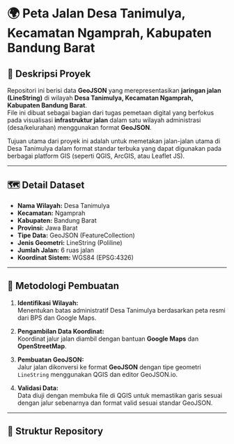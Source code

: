 # 🌍 Peta Jalan Desa Tanimulya, Kecamatan Ngamprah, Kabupaten Bandung Barat

## 📌 Deskripsi Proyek
Repositori ini berisi data **GeoJSON** yang merepresentasikan **jaringan jalan (LineString)** di wilayah **Desa Tanimulya, Kecamatan Ngamprah, Kabupaten Bandung Barat**.  
File ini dibuat sebagai bagian dari tugas pemetaan digital yang berfokus pada visualisasi **infrastruktur jalan** dalam satu wilayah administrasi (desa/kelurahan) menggunakan format **GeoJSON**.

Tujuan utama dari proyek ini adalah untuk memetakan jalan-jalan utama di Desa Tanimulya dalam format standar terbuka yang dapat digunakan pada berbagai platform GIS (seperti QGIS, ArcGIS, atau Leaflet JS).

---

## 🗺️ Detail Dataset

- **Nama Wilayah:** Desa Tanimulya  
- **Kecamatan:** Ngamprah  
- **Kabupaten:** Bandung Barat  
- **Provinsi:** Jawa Barat  
- **Tipe Data:** GeoJSON (FeatureCollection)  
- **Jenis Geometri:** LineString (Poliline)  
- **Jumlah Jalan:** 6 ruas jalan  
- **Koordinat Sistem:** WGS84 (EPSG:4326)

---

## 🧭 Metodologi Pembuatan

1. **Identifikasi Wilayah:**  
   Menentukan batas administratif Desa Tanimulya berdasarkan peta resmi dari BPS dan Google Maps.

2. **Pengambilan Data Koordinat:**  
   Koordinat jalur jalan diambil dengan bantuan **Google Maps** dan **OpenStreetMap**.

3. **Pembuatan GeoJSON:**  
   Jalur jalan dikonversi ke format **GeoJSON** dengan tipe geometri `LineString` menggunakan QGIS dan editor GeoJSON.io.

4. **Validasi Data:**  
   Data diuji dengan membuka file di QGIS untuk memastikan garis sesuai dengan jalur sebenarnya dan format valid sesuai standar GeoJSON.

---

## 📁 Struktur Repository

